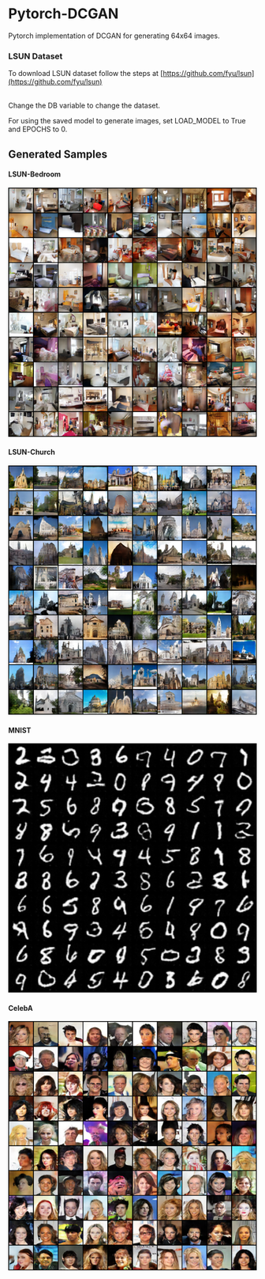 # Pytorch-DCGAN
Pytorch implementation of DCGAN for generating 64x64 images.

### LSUN Dataset
To download LSUN dataset follow the steps at [https://github.com/fyu/lsun](https://github.com/fyu/lsun)

<br>
Change the DB variable to change the dataset.

For using the saved model to generate images, set LOAD_MODEL to True and EPOCHS to 0.


## Generated Samples
#### LSUN-Bedroom
<img src="/Results/LSUN_Bedroom.png" width="700"></img>
#### LSUN-Church
<img src="/Results/LSUN_Church.png" width="700"></img>
#### MNIST
<img src="/Results/MNIST.png" width="700"></img>
#### CelebA
<img src="/Results/CelebA.png" width="700"></img>
